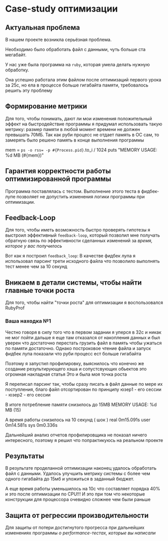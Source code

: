 # Case-study оптимизации

## Актуальная проблема
В нашем проекте возникла серьёзная проблема.

Необходимо было обработать файл с данными, чуть больше ста мегабайт.

У нас уже была программа на `ruby`, которая умела делать нужную обработку.

Она успешно работала этим файлом после оптимизаций первого урока за 25с, но ела в процессе больше гигабайта памяти, требовалось решить эту проблему

## Формирование метрики
Для того, чтобы понимать, дают ли мои изменения положительный эффект на быстродействие программы я придумал использовать такую метрику: 
размер памяти в любой момент времени не должен превышать 70МБ. 
Так как руби процесс не отдает память в ОС сам, то замерять было решено память в конце выполнения программы

mem = `ps -o rss= -p #{Process.pid}`.to_i / 1024
puts "MEMORY USAGE: %d MB (#{mem})"

## Гарантия корректности работы оптимизированной программы
Программа поставлялась с тестом. Выполнение этого теста в фидбек-лупе позволяет не допустить изменения логики программы при оптимизации.

## Feedback-Loop
Для того, чтобы иметь возможность быстро проверять гипотезы я выстроил эффективный `feedback-loop`, который позволил мне получать обратную связь по эффективности сделанных изменений за *время, которое у вас получилось*

Вот как я построил `feedback_loop`: 
В качестве фидбек лупа я использовал парсинг трети исходного файла что позволило выполнять тест менее чем за 10 секунд

## Вникаем в детали системы, чтобы найти главные точки роста
Для того, чтобы найти "точки роста" для оптимизации я воспользовался RubyProf

### Ваша находка №1
Честно говоря в силу того что в первом задании я уперся в 32с и никак не мог пойти дальше я еще там отказался от накопления данных
и был уверен что достаточно перестать грузить файл в память чтобы ужаться по памяти достаточно. Однако построковое чтение файла и запуск фидбек лупа показали что руби процесс ест больше гигабайта

Поэтому я запустил профилировку, выяснилось что конечно же создание результирующего хэша и сопустсвующих обьектов это огромная накладная статья
Это и была моя точка роста

Я переписал парсинг так, чтобы сразу писать в файл данные по мере их поступления, благо файл отсортирован по принципу юзер1 - его сессии - юзер2 - его сессии

В итоге потребление памяти снизилось до 15MB
MEMORY USAGE: %d MB (15)

А время работы снизилось на 10 секунд ( шок )
real	0m15.091s
user	0m14.581s
sys	0m0.336s

Дальнейший анализ отчетов профилировщика не показал ничего интересного, поэтому я решил что попрактикуюсь на реальном проекте


## Результаты
В результате проделанной оптимизации наконец удалось обработать файл с данными.
Удалось улучшить метрику системы с более чем одного гигабайта до 15мб и уложиться в заданный бюджет.

А еще время работы уменьшилось на 10с что составляет порядка 40% и это после оптимизации по CPU!!!
И это при том что некоторые конструкции для процессора очевидно сложнее чем были раньше

## Защита от регрессии производительности
Для защиты от потери достигнутого прогресса при дальнейших изменениях программы *о performance-тестах, которые вы написали*
